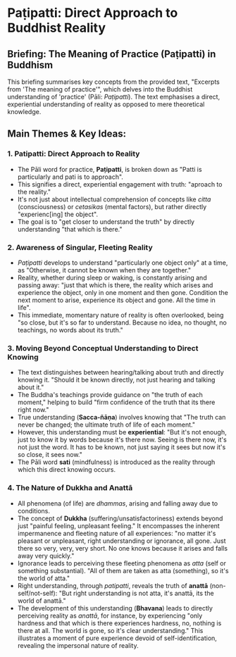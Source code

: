 # Paṭipatti: Direct Approach to Buddhist Reality

## Briefing: The Meaning of Practice (Paṭipatti) in Buddhism
This briefing summarises key concepts from the provided text, "Excerpts from 'The meaning of practice'", which delves into the Buddhist understanding of 'practice' (Pāli: *Paṭipatti*). The text emphasises a direct, experiential understanding of reality as opposed to mere theoretical knowledge.

## Main Themes & Key Ideas:

### 1. Patipatti: Direct Approach to Reality
*   The Pāli word for practice, **Paṭipatti**, is broken down as "Patti is particularly and pati is to approach".
*   This signifies a direct, experiential engagement with truth: "aproach to the reality."
*   It's not just about intellectual comprehension of concepts like *citta* (consciousness) or *cetasikas* (mental factors), but rather directly "experienc[ing] the object".
*   The goal is to "get closer to understand the truth" by directly understanding "that which is there."

### 2. Awareness of Singular, Fleeting Reality
*   *Paṭipatti* develops to understand "particularly one object only" at a time, as "Otherwise, it cannot be known when they are together."
*   Reality, whether during sleep or waking, is constantly arising and passing away: "just that which is there, the reality which arises and experience the object, only in one moment and then gone. Condition the next moment to arise, experience its object and gone. All the time in life".
*   This immediate, momentary nature of reality is often overlooked, being "so close, but it's so far to understand. Because no idea, no thought, no teachings, no words about its truth."

### 3. Moving Beyond Conceptual Understanding to Direct Knowing
*   The text distinguishes between hearing/talking about truth and directly knowing it. "Should it be known directly, not just hearing and talking about it."
*   The Buddha's teachings provide guidance on "the truth of each moment," helping to build "firm confidence of the truth that its there right now."
*   True understanding (**Sacca-ñāṇa**) involves knowing that "The truth can never be changed; the ultimate truth of life of each moment."
*   However, this understanding must be **experiential**: "But it's not enough, just to know it by words because it's there now. Seeing is there now, it's not just the word. It has to be known, not just saying it sees but now it's so close, it sees now."
*   The Pāli word **sati** (mindfulness) is introduced as the reality through which this direct knowing occurs.

### 4. The Nature of Dukkha and Anattā
*   All phenomena (of life) are *dhammas*, arising and falling away due to conditions.
*   The concept of **Dukkha** (suffering/unsatisfactoriness) extends beyond just "painful feeling, unpleasant feeling." It encompasses the inherent impermanence and fleeting nature of all experiences: "no matter it's pleasant or unpleasant, right understanding or ignorance, all gone. Just there so very, very, very short. No one knows because it arises and falls away very quickly."
*   Ignorance leads to perceiving these fleeting phenomena as *atta* (self or something substantial). "All of them are taken as atta (something), so it's the world of atta."
*   Right understanding, through *patipatti*, reveals the truth of **anattā** (non-self/not-self): "But right understanding is not atta, it's anattā, its the world of anattā."
*   The development of this understanding (**Bhavana**) leads to directly perceiving reality as *anattā*, for instance, by experiencing "only hardness and that which is there experiences hardness, no, nothing is there at all. The world is gone, so it's clear understanding." This illustrates a moment of pure experience devoid of self-identification, revealing the impersonal nature of reality.
```
